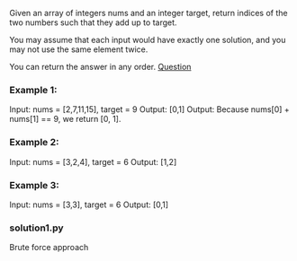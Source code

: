 Given an array of integers nums and an integer target, return indices of the two numbers such that they add up to target.

You may assume that each input would have exactly one solution, and you may not use the same element twice.

You can return the answer in any order. [Question](https://leetcode.com/problems/two-sum/)


### Example 1: ###
Input: nums = [2,7,11,15], target = 9
Output: [0,1]
Output: Because nums[0] + nums[1] == 9, we return [0, 1].

### Example 2: ###
Input: nums = [3,2,4], target = 6
Output: [1,2]

### Example 3: ###
Input: nums = [3,3], target = 6
Output: [0,1]

### solution1.py ### 
Brute force approach
